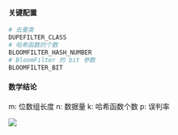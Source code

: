 #### 关键配置
```python
# 去重类
DUPEFILTER_CLASS
# 哈希函数的个数
BLOOMFILTER_HASH_NUMBER
# BloomFilter 的 bit 参数
BLOOMFILTER_BIT
```

#### 数学结论
m: 位数组长度
n: 数据量
k: 哈希函数个数
p: 误判率

![](http://latex.codecogs.com/gif.latex?\\-\frac{n*ln^p}{(ln^2)^2}})


